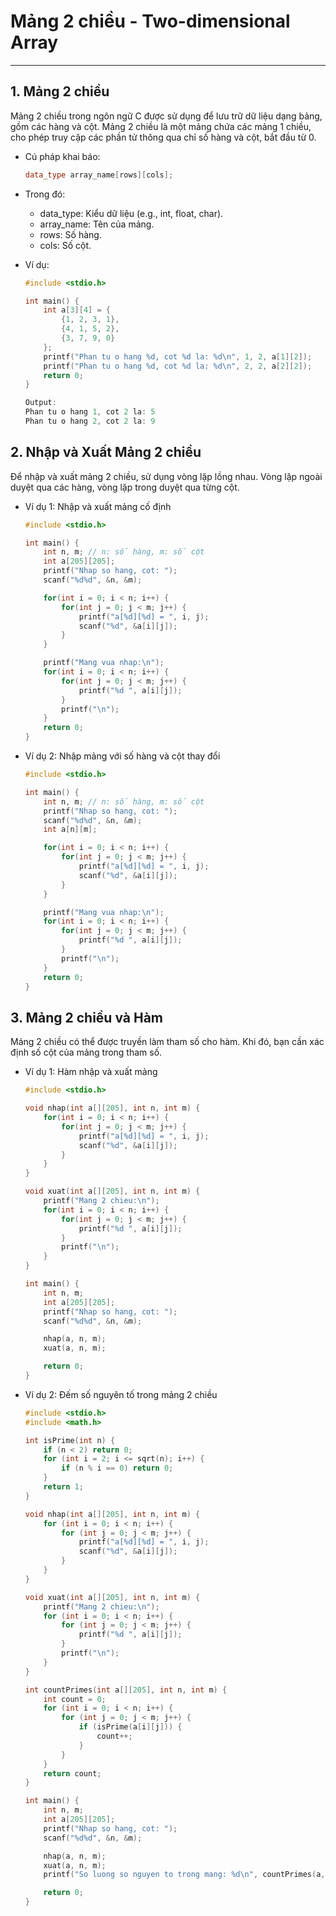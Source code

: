 # Mảng 2 chiều - Two-dimensional Array

---

## 1. Mảng 2 chiều

Mảng 2 chiều trong ngôn ngữ C được sử dụng để lưu trữ dữ liệu dạng bảng, gồm các hàng và cột. Mảng 2 chiều là một mảng chứa các mảng 1 chiều, cho phép truy cập các phần tử thông qua chỉ số hàng và cột, bắt đầu từ 0.

- Cú pháp khai báo:
  ```cpp
  data_type array_name[rows][cols];
  ```
- Trong đó:

  - data_type: Kiểu dữ liệu (e.g., int, float, char).
  - array_name: Tên của mảng.
  - rows: Số hàng.
  - cols: Số cột.

- Ví dụ:

  ```cpp
  #include <stdio.h>

  int main() {
      int a[3][4] = {
          {1, 2, 3, 1},
          {4, 1, 5, 2},
          {3, 7, 9, 0}
      };
      printf("Phan tu o hang %d, cot %d la: %d\n", 1, 2, a[1][2]);
      printf("Phan tu o hang %d, cot %d la: %d\n", 2, 2, a[2][2]);
      return 0;
  }

  Output:
  Phan tu o hang 1, cot 2 la: 5
  Phan tu o hang 2, cot 2 la: 9
  ```

## 2. Nhập và Xuất Mảng 2 chiều

Để nhập và xuất mảng 2 chiều, sử dụng vòng lặp lồng nhau. Vòng lặp ngoài duyệt qua các hàng, vòng lặp trong duyệt qua từng cột.

- Ví dụ 1: Nhập và xuất mảng cố định

  ```cpp
  #include <stdio.h>

  int main() {
      int n, m; // n: số hàng, m: số cột
      int a[205][205];
      printf("Nhap so hang, cot: ");
      scanf("%d%d", &n, &m);

      for(int i = 0; i < n; i++) {
          for(int j = 0; j < m; j++) {
              printf("a[%d][%d] = ", i, j);
              scanf("%d", &a[i][j]);
          }
      }

      printf("Mang vua nhap:\n");
      for(int i = 0; i < n; i++) {
          for(int j = 0; j < m; j++) {
              printf("%d ", a[i][j]);
          }
          printf("\n");
      }
      return 0;
  }
  ```

- Ví dụ 2: Nhập mảng với số hàng và cột thay đổi

  ```cpp
  #include <stdio.h>

  int main() {
      int n, m; // n: số hàng, m: số cột
      printf("Nhap so hang, cot: ");
      scanf("%d%d", &n, &m);
      int a[n][m];

      for(int i = 0; i < n; i++) {
          for(int j = 0; j < m; j++) {
              printf("a[%d][%d] = ", i, j);
              scanf("%d", &a[i][j]);
          }
      }

      printf("Mang vua nhap:\n");
      for(int i = 0; i < n; i++) {
          for(int j = 0; j < m; j++) {
              printf("%d ", a[i][j]);
          }
          printf("\n");
      }
      return 0;
  }
  ```

## 3. Mảng 2 chiều và Hàm

Mảng 2 chiều có thể được truyền làm tham số cho hàm. Khi đó, bạn cần xác định số cột của mảng trong tham số.

- Ví dụ 1: Hàm nhập và xuất mảng

  ```cpp
  #include <stdio.h>

  void nhap(int a[][205], int n, int m) {
      for(int i = 0; i < n; i++) {
          for(int j = 0; j < m; j++) {
              printf("a[%d][%d] = ", i, j);
              scanf("%d", &a[i][j]);
          }
      }
  }

  void xuat(int a[][205], int n, int m) {
      printf("Mang 2 chieu:\n");
      for(int i = 0; i < n; i++) {
          for(int j = 0; j < m; j++) {
              printf("%d ", a[i][j]);
          }
          printf("\n");
      }
  }

  int main() {
      int n, m;
      int a[205][205];
      printf("Nhap so hang, cot: ");
      scanf("%d%d", &n, &m);

      nhap(a, n, m);
      xuat(a, n, m);

      return 0;
  }
  ```

- Ví dụ 2: Đếm số nguyên tố trong mảng 2 chiều

  ```cpp
  #include <stdio.h>
  #include <math.h>

  int isPrime(int n) {
      if (n < 2) return 0;
      for (int i = 2; i <= sqrt(n); i++) {
          if (n % i == 0) return 0;
      }
      return 1;
  }

  void nhap(int a[][205], int n, int m) {
      for (int i = 0; i < n; i++) {
          for (int j = 0; j < m; j++) {
              printf("a[%d][%d] = ", i, j);
              scanf("%d", &a[i][j]);
          }
      }
  }

  void xuat(int a[][205], int n, int m) {
      printf("Mang 2 chieu:\n");
      for (int i = 0; i < n; i++) {
          for (int j = 0; j < m; j++) {
              printf("%d ", a[i][j]);
          }
          printf("\n");
      }
  }

  int countPrimes(int a[][205], int n, int m) {
      int count = 0;
      for (int i = 0; i < n; i++) {
          for (int j = 0; j < m; j++) {
              if (isPrime(a[i][j])) {
                  count++;
              }
          }
      }
      return count;
  }

  int main() {
      int n, m;
      int a[205][205];
      printf("Nhap so hang, cot: ");
      scanf("%d%d", &n, &m);

      nhap(a, n, m);
      xuat(a, n, m);
      printf("So luong so nguyen to trong mang: %d\n", countPrimes(a, n, m));

      return 0;
  }
  ```
